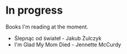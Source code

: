 # In progress

Books I'm reading at the moment.

- Ślepnąc od świateł - Jakub Żulczyk
- I'm Glad My Mom Died - Jennette McCurdy
